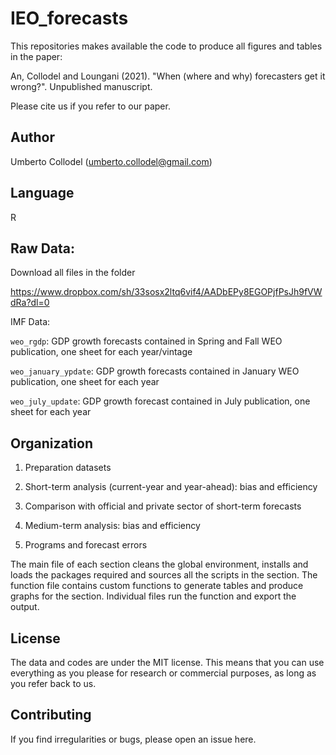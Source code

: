 # IEO_forecasts


This repositories makes available the code to produce all figures and tables in the paper:

An, Collodel and Loungani (2021). "When (where and why) forecasters get it wrong?". Unpublished manuscript.

Please cite us if you refer to our paper.

## Author

Umberto Collodel (umberto.collodel@gmail.com)

## Language

R

## Raw Data:

Download all files in the folder

https://www.dropbox.com/sh/33sosx2ltq6vif4/AADbEPy8EGOPjfPsJh9fVWdRa?dl=0

IMF Data:

`weo_rgdp`: GDP growth forecasts contained in Spring and Fall WEO publication, one sheet for each year/vintage 

`weo_january_ypdate`: GDP growth forecasts contained in January WEO publication, one sheet for each year

`weo_july_update`: GDP growth forecast contained in July publication, one sheet for each year




## Organization

1. Preparation datasets

2. Short-term analysis (current-year and year-ahead): bias and efficiency

3. Comparison with official and private sector of short-term forecasts 

4. Medium-term analysis: bias and efficiency

5. Programs and forecast errors


The main file of each section cleans the global environment, installs and loads the packages required 
and sources all the scripts in the section. The function file contains custom functions to generate tables and produce graphs for the section. Individual files run the function and export the output.


## License

The data and codes are under the MIT license. This means that you can use everything as you please for research or commercial purposes, as long as you refer back to us.

## Contributing

If you find irregularities or bugs, please open an issue here.